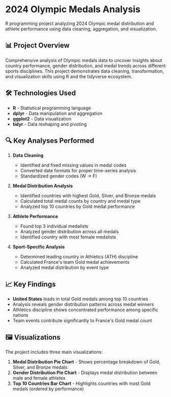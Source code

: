 # 2024 Olympic Medals Analysis

R programming project analyzing 2024 Olympic medal distribution and athlete performance using data cleaning, aggregation, and visualization.

## 📊 Project Overview
Comprehensive analysis of Olympic medals data to uncover insights about country performance, gender distribution, and medal trends across different sports disciplines. This project demonstrates data cleaning, transformation, and visualization skills using R and the tidyverse ecosystem.

## 🛠️ Technologies Used
- **R** - Statistical programming language
- **dplyr** - Data manipulation and aggregation
- **ggplot2** - Data visualization
- **tidyr** - Data reshaping and pivoting

## 🔍 Key Analyses Performed
1. **Data Cleaning**
   - Identified and fixed missing values in medal codes
   - Converted date formats for proper time-series analysis
   - Standardized gender codes (W → F)

2. **Medal Distribution Analysis**
   - Identified countries with highest Gold, Silver, and Bronze medals
   - Calculated total medal counts by country and medal type
   - Analyzed top 10 countries by Gold medal performance

3. **Athlete Performance**
   - Found top 3 individual medalists
   - Analyzed gender distribution across all medals
   - Identified country with most female medalists

4. **Sport-Specific Analysis**
   - Determined leading country in Athletics (ATH) discipline
   - Calculated France's team Gold medal achievements
   - Analyzed medal distribution by event type

## 📈 Key Findings
- **United States** leads in total Gold medals among top 10 countries
- Analysis reveals gender distribution patterns across medal winners
- Athletics discipline shows concentrated performance among specific nations
- Team events contribute significantly to France's Gold medal count

## 🖼️ Visualizations
The project includes three main visualizations:
1. **Medal Distribution Pie Chart** - Shows percentage breakdown of Gold, Silver, and Bronze medals
2. **Gender Distribution Pie Chart** - Displays medal distribution between male and female athletes
3. **Top 10 Countries Bar Chart** - Highlights countries with most Gold medals (ordered by performance)

